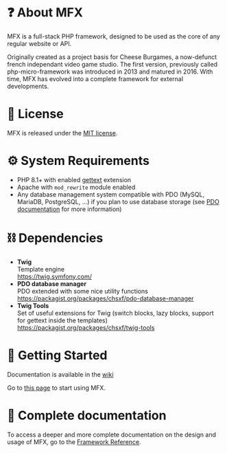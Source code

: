 # ❓ About MFX

MFX is a full-stack PHP framework, designed to be used as the core of any regular website or API.

Originally created as a project basis for Cheese Burgames, a now-defunct french independant video game studio. The first version, previously called php-micro-framework was introduced in 2013 and matured in 2016. With time, MFX has evolved into a complete framework for external developments.

# 📄 License

MFX is released under the [MIT license](LICENSE).

# ⚙️ System Requirements

- PHP 8.1+ with enabled [gettext](https://www.php.net/manual/fr/book.gettext.php) extension
- Apache with `mod_rewrite` module enabled
- Any database management system compatible with PDO (MySQL, MariaDB, PostgreSQL, ...) if you plan to use database storage (see [PDO documentation](https://www.php.net/manual/en/book.pdo.php) for more information)

# ⛓ Dependencies

- **Twig**\
  Template engine\
  https://twig.symfony.com/
- **PDO database manager**\
  PDO extended with some nice utility functions\
  https://packagist.org/packages/chsxf/pdo-database-manager
- **Twig Tools**\
  Set of useful extensions for Twig (switch blocks, lazy blocks, support for gettext inside the templates)\
  https://packagist.org/packages/chsxf/twig-tools

# 🚀 Getting Started

Documentation is available in the [wiki](https://github.com/chsxf/mfx/wiki)

Go to [this page](https://github.com/chsxf/mfx/wiki/Getting-Started) to start using MFX.

# 📝 Complete documentation

To access a deeper and more complete documentation on the design and usage of MFX, go to the [Framework Reference](https://github.com/chsxf/mfx/wiki/Framework-Reference).
